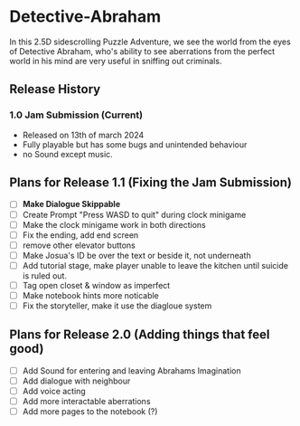# Detective-Abraham
In this 2.5D sidescrolling Puzzle Adventure, we see the world from the eyes of Detective Abraham, who's ability to see aberrations from the perfect world in his mind are very useful in sniffing out criminals.

## Release History
### 1.0 Jam Submission (Current)
- Released on 13th of march 2024
- Fully playable but has some bugs and unintended behaviour
- no Sound except music.

## Plans for Release 1.1 (Fixing the Jam Submission)
- [ ] **Make Dialogue Skippable**
- [ ] Create Prompt "Press WASD to quit" during clock minigame
- [ ] Make the clock minigame work in both directions
- [ ] Fix the ending, add end screen
- [ ] remove other elevator buttons
- [ ] Make Josua's ID be over the text or beside it, not underneath
- [ ] Add tutorial stage, make player unable to leave the kitchen until suicide is ruled out.
- [ ] Tag open closet & window as imperfect
- [ ] Make notebook hints more noticable
- [ ] Fix the storyteller, make it use the diagloue system

## Plans for Release 2.0 (Adding things that feel good)
- [ ] Add Sound for entering and leaving Abrahams Imagination
- [ ] Add dialogue with neighbour
- [ ] Add voice acting
- [ ] Add more interactable aberrations
- [ ] Add more pages to the notebook (?)
